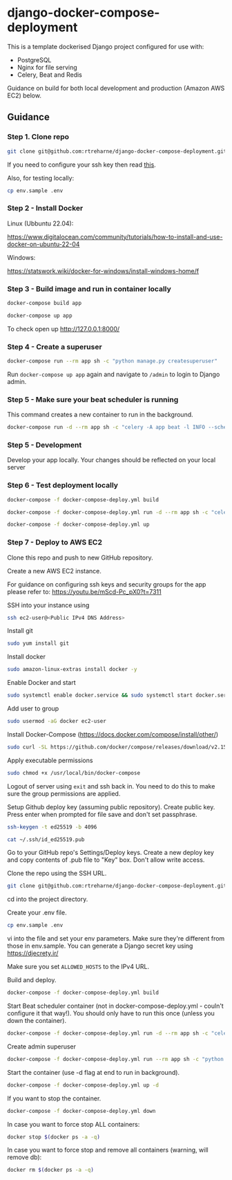 # django-docker-compose-deployment

This is a template dockerised Django project configured for use with:

+ PostgreSQL
+ Nginx for file serving
+ Celery, Beat and Redis

Guidance on build for both local development and production (Amazon AWS EC2) below.

## Guidance

### Step 1. Clone repo

```bash
git clone git@github.com:rtreharne/django-docker-compose-deployment.git
```

If you need to configure your ssh key then read <a href="https://docs.github.com/en/authentication/connecting-to-github-with-ssh/adding-a-new-ssh-key-to-your-github-account" target="_blank">this</a>.

Also, for testing locally:
```bash
cp env.sample .env
```

### Step 2 - Install Docker

Linux (Ubbuntu 22.04):

https://www.digitalocean.com/community/tutorials/how-to-install-and-use-docker-on-ubuntu-22-04

Windows:

https://statswork.wiki/docker-for-windows/install-windows-home/f

### Step 3 - Build image and run in container locally

```bash
docker-compose build app
```

```bash
docker-compose up app
```
To check open up http://127.0.0.1:8000/

### Step 4 - Create a superuser
```bash
docker-compose run --rm app sh -c "python manage.py createsuperuser"
```
Run `docker-compose up app` again and navigate to `/admin` to login to Django admin.

### Step 5 - Make sure your beat scheduler is running

This command creates a new container to run in the background.

```bash
docker-compose run -d --rm app sh -c "celery -A app beat -l INFO --scheduler django_celery_beat.schedulers:DatabaseScheduler"
```

### Step 5 - Development

Develop your app locally. Your changes should be reflected on your local server

### Step 6 - Test deployment locally

```bash
docker-compose -f docker-compose-deploy.yml build
```
```bash
docker-compose -f docker-compose-deploy.yml run -d --rm app sh -c "celery -A app beat -l INFO --scheduler django_celery_beat.schedulers:DatabaseScheduler"
```
```bash
docker-compose -f docker-compose-deploy.yml up
```

### Step 7 - Deploy to AWS EC2

Clone this repo and push to new GitHub repository.

Create a new AWS EC2 instance.

For guidance on configuring ssh keys and security groups for the app please refer to: https://youtu.be/mScd-Pc_pX0?t=7311

SSH into your instance using
```bash
ssh ec2-user@<Public IPv4 DNS Address>
```

Install git
```bash
sudo yum install git
```

Install docker
```bash
sudo amazon-linux-extras install docker -y
```

Enable Docker and start
```bash
sudo systemctl enable docker.service && sudo systemctl start docker.service
```

Add user to group
```bash
sudo usermod -aG docker ec2-user
```

Install Docker-Compose
(https://docs.docker.com/compose/install/other/)
```bash
sudo curl -SL https://github.com/docker/compose/releases/download/v2.15.1/docker-compose-linux-x86_64 -o /usr/local/bin/docker-compose
```

Apply executable permissions
```bash
sudo chmod +x /usr/local/bin/docker-compose
```

Logout of server using `exit` and ssh back in. You need to do this to make sure the group permissions are applied.

Setup Github deploy key (assuming public repository). Create public key. Press enter when prompted for file save and don't set passphrase.

```bash
ssh-keygen -t ed25519 -b 4096
```

```bash
cat ~/.ssh/id_ed25519.pub
```

Go to your GitHub repo's Settings/Deploy keys. Create a new deploy key and copy contents of .pub file to "Key" box. Don't allow write access.


Clone the repo using the SSH URL.
```bash
git clone git@github.com:rtreharne/django-docker-compose-deployment.git
```

cd into the project directory.

Create your .env file.
```bash
cp env.sample .env
```

vi into the file and set your env parameters. Make sure they're different from those in env.sample. You can generate a Django secret key using https://djecrety.ir/

Make sure you set `ALLOWED_HOSTS` to the IPv4 URL.

Build and deploy.


```bash
docker-compose -f docker-compose-deploy.yml build
```

Start Beat scheduler container (not in docker-compose-deploy.yml - couln't configure it that way!). You should only have to run this once (unless you down the container).
```bash
docker-compose -f docker-compose-deploy.yml run -d --rm app sh -c "celery -A app beat -l INFO --scheduler django_celery_beat.schedulers:DatabaseScheduler"
```

Create admin superuser
```bash
docker-compose -f docker-compose-deploy.yml run --rm app sh -c "python manage.py createsuperuser"
```

Start the container (use -d flag at end to run in background).
```bash
docker-compose -f docker-compose-deploy.yml up -d
```

If you want to stop the container.
```bash
docker-compose -f docker-compose-deploy.yml down
```

In case you want to force stop ALL containers:
```bash
docker stop $(docker ps -a -q)
```

In case you want to force stop and remove all containers (warning, will remove db):
```bash
docker rm $(docker ps -a -q)
```




